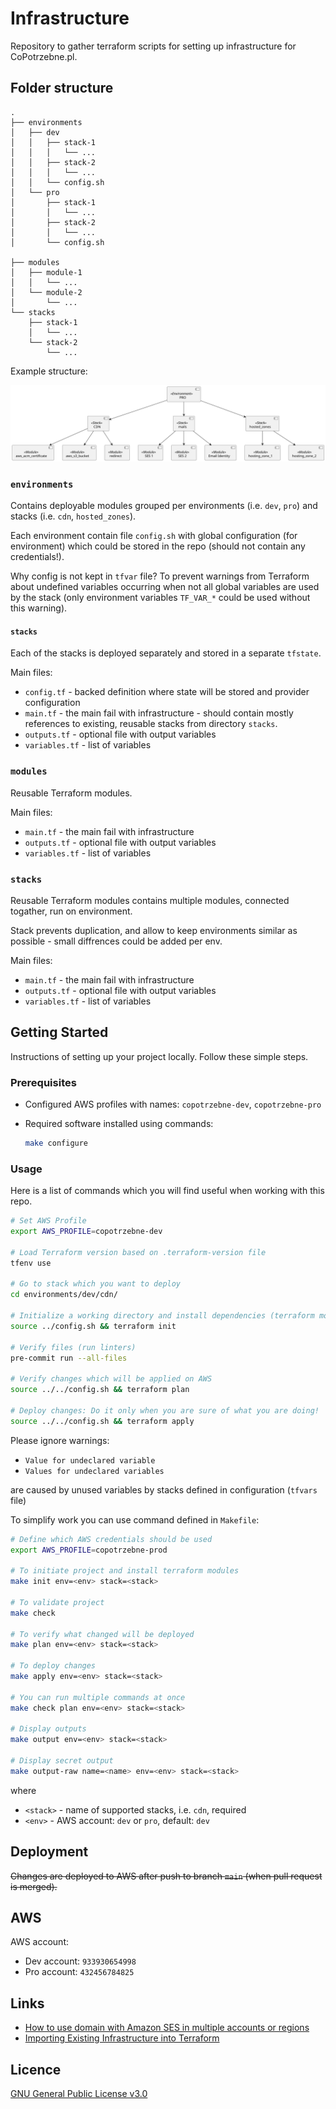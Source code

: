 # Infrastructure

Repository to gather terraform scripts for setting up infrastructure for CoPotrzebne.pl.

## Folder structure

```
.
├── environments
│   ├── dev
│   │   ├── stack-1
│   │   │   └── ...
│   │   ├── stack-2
│   │   │   └── ...
│   │   └── config.sh
│   └── pro
│       ├── stack-1
│       │   └── ...
│       ├── stack-2
│       │   └── ...
│       └── config.sh

├── modules
│   ├── module-1
│   │   └── ...
│   └── module-2
│       └── ...
└── stacks
    ├── stack-1
    │   └── ...
    └── stack-2
        └── ...
```

Example structure:

![Structure](diagrams/terraform-structure.svg)

### `environments`

Contains deployable modules grouped per environments (i.e. `dev`, `pro`) and stacks (i.e. `cdn`, `hosted_zones`).

Each environment contain file `config.sh` with global configuration (for environment)
which could be stored in the repo (should not contain any credentials!).

Why config is not kept in `tfvar` file? To prevent warnings from Terraform about undefined variables
occurring when not all global variables are used by the stack (only environment variables `TF_VAR_*` could be used
without this warning).

#### `stacks`

Each of the stacks is deployed separately and stored in a separate `tfstate`.

Main files:

* `config.tf` - backed definition where state will be stored and provider configuration
* `main.tf` - the main fail with infrastructure - should contain mostly references to existing, reusable stacks
  from directory `stacks`.
* `outputs.tf` - optional file with output variables
* `variables.tf` - list of variables

### `modules`

Reusable Terraform modules.

Main files:

* `main.tf` - the main fail with infrastructure
* `outputs.tf` - optional file with output variables
* `variables.tf` - list of variables

### `stacks`

Reusable Terraform modules contains multiple modules, connected togather, run on environment.

Stack prevents duplication, and allow to keep environments similar as possible - small diffrences could be
added per env.

Main files:

* `main.tf` - the main fail with infrastructure
* `outputs.tf` - optional file with output variables
* `variables.tf` - list of variables

## Getting Started

Instructions of setting up your project locally. Follow these simple steps.

### Prerequisites

* Configured AWS profiles with names: `copotrzebne-dev`, `copotrzebne-pro`
* Required software installed using commands:

  ```bash
  make configure
  ```

### Usage

Here is a list of commands which you will find useful when working with this repo.

```bash
# Set AWS Profile
export AWS_PROFILE=copotrzebne-dev

# Load Terraform version based on .terraform-version file
tfenv use

# Go to stack which you want to deploy
cd environments/dev/cdn/

# Initialize a working directory and install dependencies (terraform modules)
source ../config.sh && terraform init

# Verify files (run linters)
pre-commit run --all-files

# Verify changes which will be applied on AWS
source ../../config.sh && terraform plan

# Deploy changes: Do it only when you are sure of what you are doing!
source ../../config.sh && terraform apply
```

Please ignore warnings:

- `Value for undeclared variable`
- `Values for undeclared variables`

are caused by unused variables by stacks defined in configuration (`tfvars` file)

To simplify work you can use command defined in `Makefile`:

```bash
# Define which AWS credentials should be used
export AWS_PROFILE=copotrzebne-prod

# To initiate project and install terraform modules
make init env=<env> stack=<stack>

# To validate project
make check

# To verify what changed will be deployed
make plan env=<env> stack=<stack>

# To deploy changes
make apply env=<env> stack=<stack>

# You can run multiple commands at once
make check plan env=<env> stack=<stack>

# Display outputs
make output env=<env> stack=<stack>

# Display secret output
make output-raw name=<name> env=<env> stack=<stack>
```

where

* `<stack>` - name of supported stacks, i.e. `cdn`, required
* `<env>` - AWS account: `dev` or `pro`, default: `dev`

## Deployment

~~Changes are deployed to AWS after push to branch `main` (when pull request is merged).~~

## AWS

AWS account:

* Dev account: `933930654998`
* Pro account: `432456784825`

## Links

* [How to use domain with Amazon SES in multiple accounts or regions](https://aws.amazon.com/blogs/messaging-and-targeting/how-to-use-domain-with-amazon-ses-in-multiple-accounts-or-regions/)
* [Importing Existing Infrastructure into Terraform](https://spacelift.io/blog/importing-exisiting-infrastructure-into-terraform)

## Licence

[GNU General Public License v3.0](LICENSE)
